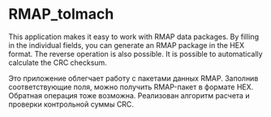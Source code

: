 # RMAP_tolmach
This application makes it easy to work with RMAP data packages. 
By filling in the individual fields, you can generate an RMAP package in the HEX format. 
The reverse operation is also possible.
It is possible to automatically calculate the CRC checksum.

Это приложение облегчает работу с пакетами данных RMAP.
Заполнив соответствующие поля, можно получить RMAP-пакет в формате HEX.
Обратная операция тоже возможна.
Реализован алгоритм расчета и проверки контрольной суммы CRC.
